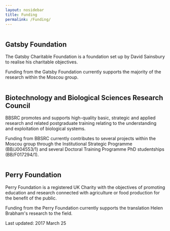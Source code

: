 ```yaml
---
layout: nosidebar
title: Funding
permalink: /Funding/
---
```


<div class="container">
	<div class="row">
		<div class="6u">
			<section class="special">
				<a href="http://www.gatsby.org.uk/" class="image fit"><img src="../images/gatsby.jpg" alt="" /></a>
			</section>
		</div>
		<div class="6u">
			<section class="leftadjust">
				<h2>Gatsby Foundation</h2>
				<p>The Gatsby Charitable Foundation is a foundation set up by David Sainsbury to realise his charitable objectives.</p>
				<p>Funding from the Gatsby Foundation currently supports the majority of the research within the Moscou group.</p>
			</section>
		</div>
	</div>
</div>

<div class="container">
	<div class="row">
		<div class="6u">
			<section class="special">
				<a href="http://www.bbsrc.ac.uk/" class="image fit"><img src="../images/bbsrc.gif" alt="" /></a>
			</section>
		</div>
		<div class="6u">
			<section class="leftadjust">
				<h2>Biotechnology and Biological Sciences Research Council</h2>
				<p>BBSRC promotes and supports high-quality basic, strategic and applied research and related postgraduate training relating to the understanding and exploitation of biological systems.</p>
				<p>Funding from BBSRC currently contributes to several projects within the Moscou group through the Institutional Strategic Programme (BB/J004553/1) and several Doctoral Training Programme PhD studentships (BB/F017294/1).</p>
			</section>
		</div>
	</div>
</div>

<div class="container">
	<div class="row">
		<div class="6u">
			<section class="special">
				<a href="http://www.perryfoundation.co.uk/" class="image fit"><img src="../images/perry.png" alt="" /></a>
			</section>
		</div>
		<div class="6u">
			<section class="leftadjust">
				<h2>Perry Foundation</h2>
				<p>Perry Foundation is a registered UK Charity with the objectives of promoting education and research connected with agriculture or food production for the benefit of the public.</p>
				<p>Funding from the Perry Foundation currently supports the translation Helen Brabham's research to the field.</p>
			</section>
		</div>
	</div>
</div>

Last updated: 2017 March 25
